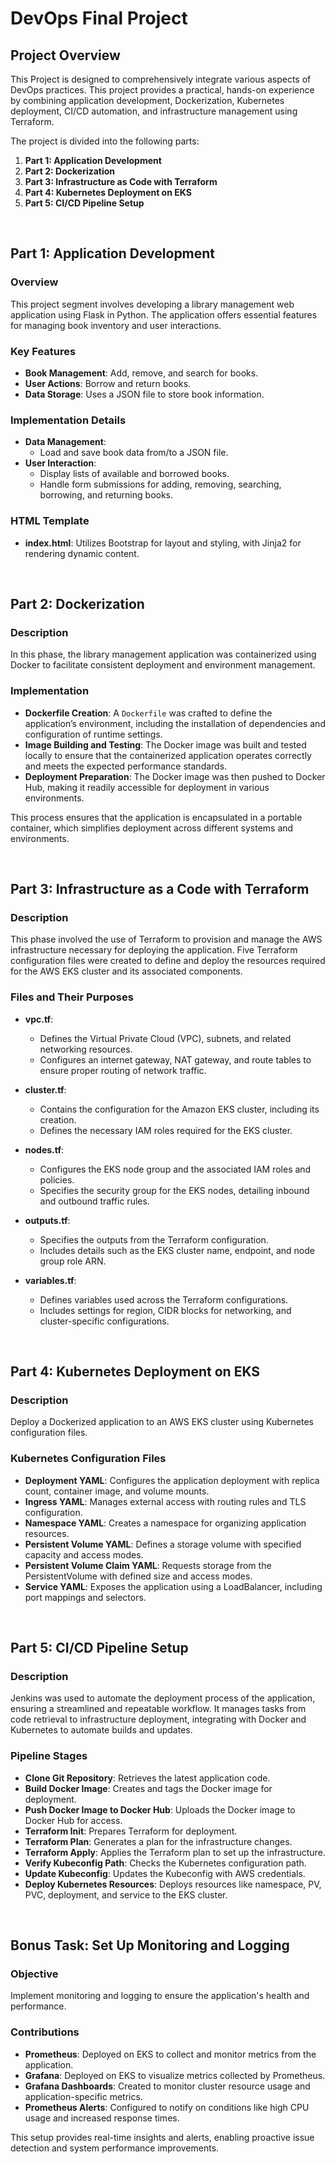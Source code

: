 # DevOps Final Project

## Project Overview

This Project is designed to comprehensively integrate various aspects of DevOps practices. This project provides a practical, hands-on experience by combining application development, Dockerization, Kubernetes deployment, CI/CD automation, and infrastructure management using Terraform.

The project is divided into the following parts:

1. **Part 1: Application Development**
2. **Part 2: Dockerization**
3. **Part 3: Infrastructure as Code with Terraform**
4. **Part 4: Kubernetes Deployment on EKS**
5. **Part 5: CI/CD Pipeline Setup**


<br>


## Part 1: Application Development

### Overview
This project segment involves developing a library management web application using Flask in Python. The application offers essential features for managing book inventory and user interactions.

### Key Features
- **Book Management**: Add, remove, and search for books.
- **User Actions**: Borrow and return books.
- **Data Storage**: Uses a JSON file to store book information.

### Implementation Details
- **Data Management**:
  - Load and save book data from/to a JSON file.
- **User Interaction**:
  - Display lists of available and borrowed books.
  - Handle form submissions for adding, removing, searching, borrowing, and returning books.

### HTML Template
- **index.html**: Utilizes Bootstrap for layout and styling, with Jinja2 for rendering dynamic content.



<br>


## Part 2: Dockerization

### Description
In this phase, the library management application was containerized using Docker to facilitate consistent deployment and environment management.

### Implementation
- **Dockerfile Creation**: A `Dockerfile` was crafted to define the application’s environment, including the installation of dependencies and configuration of runtime settings.
- **Image Building and Testing**: The Docker image was built and tested locally to ensure that the containerized application operates correctly and meets the expected performance standards.
- **Deployment Preparation**: The Docker image was then pushed to Docker Hub, making it readily accessible for deployment in various environments.

This process ensures that the application is encapsulated in a portable container, which simplifies deployment across different systems and environments.



<br>

## Part 3: Infrastructure as a Code with Terraform

### Description
This phase involved the use of Terraform to provision and manage the AWS infrastructure necessary for deploying the application. Five Terraform configuration files were created to define and deploy the resources required for the AWS EKS cluster and its associated components.

### Files and Their Purposes

- **vpc.tf**:
  - Defines the Virtual Private Cloud (VPC), subnets, and related networking resources.
  - Configures an internet gateway, NAT gateway, and route tables to ensure proper routing of network traffic.

- **cluster.tf**:
  - Contains the configuration for the Amazon EKS cluster, including its creation.
  - Defines the necessary IAM roles required for the EKS cluster.

- **nodes.tf**:
  - Configures the EKS node group and the associated IAM roles and policies.
  - Specifies the security group for the EKS nodes, detailing inbound and outbound traffic rules.

- **outputs.tf**:
  - Specifies the outputs from the Terraform configuration.
  - Includes details such as the EKS cluster name, endpoint, and node group role ARN.

- **variables.tf**:
  - Defines variables used across the Terraform configurations.
  - Includes settings for region, CIDR blocks for networking, and cluster-specific configurations.
    

<br>


## Part 4: Kubernetes Deployment on EKS

### Description
Deploy a Dockerized application to an AWS EKS cluster using Kubernetes configuration files.

### Kubernetes Configuration Files

- **Deployment YAML**: Configures the application deployment with replica count, container image, and volume mounts.
- **Ingress YAML**: Manages external access with routing rules and TLS configuration.
- **Namespace YAML**: Creates a namespace for organizing application resources.
- **Persistent Volume YAML**: Defines a storage volume with specified capacity and access modes.
- **Persistent Volume Claim YAML**: Requests storage from the PersistentVolume with defined size and access modes.
- **Service YAML**: Exposes the application using a LoadBalancer, including port mappings and selectors.



<br>

## Part 5: CI/CD Pipeline Setup

### Description
Jenkins was used to automate the deployment process of the application, ensuring a streamlined and repeatable workflow. It manages tasks from code retrieval to infrastructure deployment, integrating with Docker and Kubernetes to automate builds and updates.

### Pipeline Stages

- **Clone Git Repository**: Retrieves the latest application code.
- **Build Docker Image**: Creates and tags the Docker image for deployment.
- **Push Docker Image to Docker Hub**: Uploads the Docker image to Docker Hub for access.
- **Terraform Init**: Prepares Terraform for deployment.
- **Terraform Plan**: Generates a plan for the infrastructure changes.
- **Terraform Apply**: Applies the Terraform plan to set up the infrastructure.
- **Verify Kubeconfig Path**: Checks the Kubernetes configuration path.
- **Update Kubeconfig**: Updates the Kubeconfig with AWS credentials.
- **Deploy Kubernetes Resources**: Deploys resources like namespace, PV, PVC, deployment, and service to the EKS cluster.


<br>


## Bonus Task: Set Up Monitoring and Logging

### Objective
Implement monitoring and logging to ensure the application's health and performance.

### Contributions

- **Prometheus**: Deployed on EKS to collect and monitor metrics from the application.
- **Grafana**: Deployed on EKS to visualize metrics collected by Prometheus.
- **Grafana Dashboards**: Created to monitor cluster resource usage and application-specific metrics.
- **Prometheus Alerts**: Configured to notify on conditions like high CPU usage and increased response times.

This setup provides real-time insights and alerts, enabling proactive issue detection and system performance improvements.
